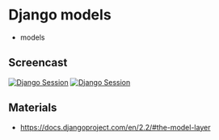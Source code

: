 # Django models
- models

## Screencast
[![Django Session](http://img.youtube.com/vi/mUOM8X_w5Sw/0.jpg)](http://www.youtube.com/watch?v=mUOM8X_w5Sw "Django Python Session")
[![Django Session](http://img.youtube.com/vi/Bs_P2qPwT4Y/0.jpg)](http://www.youtube.com/watch?v=Bs_P2qPwT4Y "Django Python Session")


## Materials
- https://docs.djangoproject.com/en/2.2/#the-model-layer

